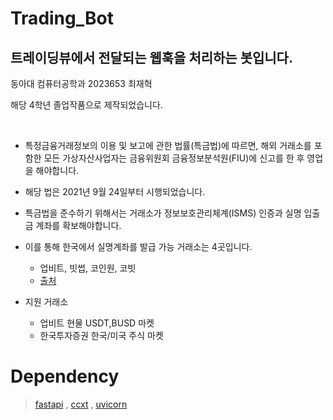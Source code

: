 # Trading_Bot

## 트레이딩뷰에서 전달되는 웹훅을 처리하는 봇입니다.
동아대 컴퓨터공학과 2023653 최재혁 

해당 4학년 졸업작품으로 제작되었습니다.

&nbsp;

- 특정금융거래정보의 이용 및 보고에 관한 법률(특금법)에 따르면, 해외 거래소를 포함한 모든 가상자산사업자는 금융위원회 금융정보분석원(FIU)에 신고를 한 후 영업을 해야합니다.
- 해당 법은 2021년 9월 24일부터 시행되었습니다.
- 특금법을 준수하기 위해서는 거래소가 정보보호관리체계(ISMS) 인증과 실명 입출금 계좌를 확보해야합니다.
- 이를 통해 한국에서 실명계좌를 발급 가능 거래소는 4곳입니다.
  - 업비트, 빗썹, 코인원, 코빗
  - [출처](https://coin-labs.com/guide/special-law/)

- 지원 거래소
  - 업비트 현물 USDT,BUSD 마켓
  - 한국투자증권 한국/미국 주식 마켓 

# Dependency

> [fastapi](https://github.com/tiangolo/fastapi) , [ccxt](https://github.com/ccxt/ccxt) , [uvicorn](https://github.com/encode/uvicorn)
